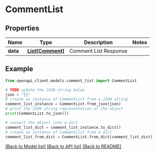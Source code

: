 # CommentList


## Properties

Name | Type | Description | Notes
------------ | ------------- | ------------- | -------------
**data** | [**List[Comment]**](Comment.md) | Comment List Response | 

## Example

```python
from openapi_client.models.comment_list import CommentList

# TODO update the JSON string below
json = "{}"
# create an instance of CommentList from a JSON string
comment_list_instance = CommentList.from_json(json)
# print the JSON string representation of the object
print(CommentList.to_json())

# convert the object into a dict
comment_list_dict = comment_list_instance.to_dict()
# create an instance of CommentList from a dict
comment_list_from_dict = CommentList.from_dict(comment_list_dict)
```
[[Back to Model list]](../README.md#documentation-for-models) [[Back to API list]](../README.md#documentation-for-api-endpoints) [[Back to README]](../README.md)


